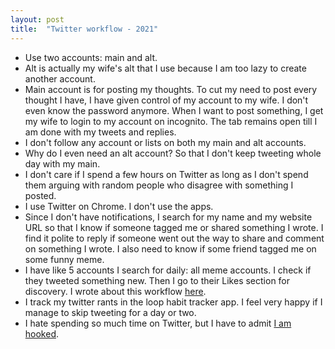 ```yaml
---
layout: post
title:  "Twitter workflow - 2021"
---
```


- Use two accounts: main and alt.
- Alt is actually my wife's alt that I use because I am too lazy to create another account.
- Main account is for posting my thoughts. To cut my need to post every thought I have, I have given control of my account to my wife. I don't even know the password anymore. When I want to post something, I get my wife to login to my account on incognito. The tab remains open till I am done with my tweets and replies.
- I don't follow any account or lists on both my main and alt accounts.
- Why do I even need an alt account? So that I don't keep tweeting whole day with my main.
- I don't care if I spend a few hours on Twitter as long as I don't spend them arguing with random people who disagree with something I posted.
- I use Twitter on Chrome. I don't use the apps.
- Since I don't have notifications, I search for my name and my website URL so that I know if someone tagged me or shared something I wrote. I find it polite to reply if someone went out the way to share and comment on something I wrote. I also need to know if some friend tagged me on some funny meme.
- I have like 5 accounts I search for daily: all meme accounts. I check if they tweeted something new. Then I go to their Likes section for discovery. I wrote about this workflow [here](https://manassaloi.com/2020/03/25/interesting-reads.html).
- I track my twitter rants in the loop habit tracker app. I feel very happy if I manage to skip tweeting for a day or two.
- I hate spending so much time on Twitter, but I have to admit [I am hooked](https://manassaloi.com/2021/09/14/twitter-games.html).
